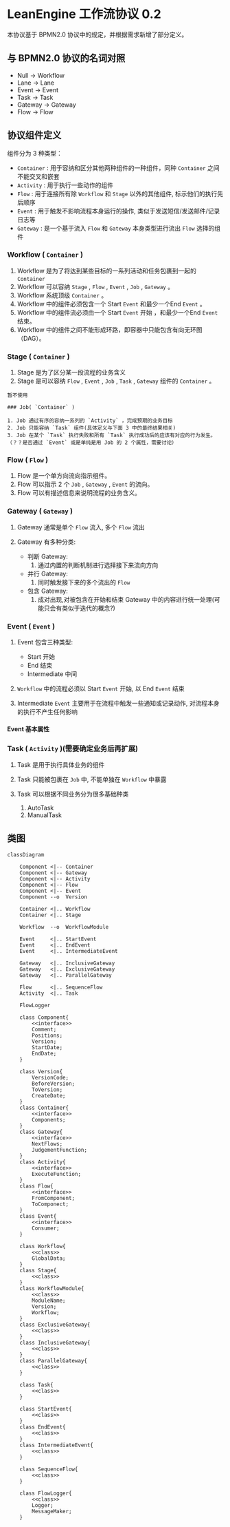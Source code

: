# LeanEngine 工作流协议 0.2
本协议基于 BPMN2.0 协议中的规定，并根据需求新增了部分定义。

## 与 BPMN2.0 协议的名词对照

* Null -> Workflow
* Lane -> Lane
* Event -> Event
* Task -> Task
* Gateway -> Gateway
* Flow -> Flow

## 协议组件定义

组件分为 3 种类型：

* `Container` : 用于容纳和区分其他两种组件的一种组件，同种 `Container` 之间不能交叉和嵌套
* `Activity` : 用于执行一些动作的组件
* `Flow` : 用于连接所有除 `Workflow` 和 `Stage` 以外的其他组件, 标示他们的执行先后顺序
* `Event` : 用于触发不影响流程本身运行的操作, 类似于发送短信/发送邮件/记录日志等
* `Gateway` : 是一个基于流入 `Flow` 和 `Gateway` 本身类型进行流出 `Flow` 选择的组件

### Workflow ( `Container` )

1. Workflow 是为了将达到某些目标的一系列活动和任务包裹到一起的 `Container` 
2. Workflow 可以容纳 `Stage` , `Flow` , `Event` , `Job` , `Gateway` 。
3. Workflow 系统顶级 `Container` 。
5. Workflow 中的组件必须包含一个 Start `Event` 和最少一个End `Event` 。
6. Workflow 中的组件流必须由一个 Start `Event` 开始 ，和最少一个End `Event` 结束。
7. Workflow 中的组件之间不能形成环路，即容器中只能包含有向无环图（DAG）。

### Stage ( `Container` )

1. Stage 是为了区分某一段流程的业务含义
2. Stage 是可以容纳 `Flow` , `Event` , `Job` , `Task` , `Gateway` 组件的 `Container` 。

``` 
暂不使用

### Job( `Container` )

1. Job 通过有序的容纳一系列的 `Activity` ，完成预期的业务目标
2. Job 只能容纳 `Task` 组件(具体定义与下面 3 中的最终结果相关)
3. Job 在某个 `Task` 执行失败和所有 `Task` 执行成功后的应该有对应的行为发生。（？？是否通过 `Event` 或是单纯是用 Job 的 2 个属性，需要讨论）

```

### Flow ( `Flow` )

1. Flow 是一个单方向流向指示组件。
2. Flow 可以指示 2 个 `Job` , `Gateway` , `Event` 的流向。
3. Flow 可以有描述信息来说明流程的业务含义。

### Gateway ( `Gateway` )

 1. Gateway 通常是单个 `Flow` 流入, 多个 `Flow` 流出
 2. Gateway 有多种分类:

    - 判断 Gateway:
      1. 通过内置的判断机制进行选择接下来流向方向
    - 并行 Gateway:
      1. 同时触发接下来的多个流出的 `Flow` 
    - 包含 Gateway:
      1. 成对出现,对被包含在开始和结束 Gateway 中的内容进行统一处理(可能只会有类似于迭代的概念?)  

### Event ( `Event` ) 

1. Event 包含三种类型:

   - Start 开始
   - End 结束
   - Intermediate 中间 

2. `Workflow` 中的流程必须以 Start `Event` 开始, 以 End `Event` 结束

3. Intermediate `Event` 主要用于在流程中触发一些通知或记录动作, 对流程本身的执行不产生任何影响

#### Event 基本属性

### Task ( `Activity` )(需要确定业务后再扩展)

1. Task 是用于执行具体业务的组件
2. Task 只能被包裹在 `Job` 中, 不能单独在 `Workflow` 中暴露
3. Task 可以根据不同业务分为很多基础种类

   1. AutoTask
   2. ManualTask

## 类图


``` mermaid
classDiagram

    Component <|-- Container
    Component <|-- Gateway
    Component <|-- Activity
    Component <|-- Flow
    Component <|-- Event
    Component --o  Version

    Container <|.. Workflow
    Container <|.. Stage

    Workflow  --o  WorkflowModule

    Event     <|.. StartEvent
    Event     <|.. EndEvent
    Event     <|.. IntermediateEvent

    Gateway   <|.. InclusiveGateway
    Gateway   <|.. ExclusiveGateway
    Gateway   <|.. ParallelGateway
   
    Flow      <|.. SequenceFlow
    Activity  <|.. Task

    FlowLogger

    class Component{
        <<interface>>
        Comment;
        Positions;
        Version;
        StartDate;
        EndDate;
    }

    class Version{
        VersionCode;
        BeforeVersion;
        ToVersion;
        CreateDate;
    }
    class Container{
        <<interface>>
        Components;
    }
    class Gateway{
        <<interface>>
        NextFlows;
        JudgementFunction;
    }
    class Activity{
        <<interface>>
        ExecuteFunction;
    }
    class Flow{
        <<interface>>
        FromComponent;
        ToComponect;
    }
    class Event{
        <<interface>>
        Consumer;
    }

    class Workflow{
        <<class>>
        GlobalData;
    }
    class Stage{
        <<class>>
    }
    class WorkflowModule{
        <<class>>
        ModuleName;
        Version;
        Workflow;
    }
    class ExclusiveGateway{
        <<class>>
    }
    class InclusiveGateway{
        <<class>>
    }
    class ParallelGateway{
        <<class>>
    }
    
    class Task{
        <<class>>
    }

    class StartEvent{
        <<class>>
    }
    class EndEvent{
        <<class>>
    }
    class IntermediateEvent{
        <<class>>
    }

    class SequenceFlow{
        <<class>>
    }

    class FlowLogger{
        <<class>>
        Logger;
        MessageMaker;
    }

```

